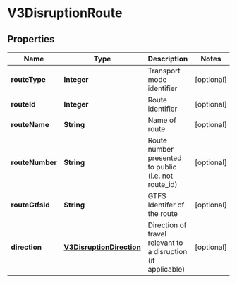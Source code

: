 
# V3DisruptionRoute

## Properties
Name | Type | Description | Notes
------------ | ------------- | ------------- | -------------
**routeType** | **Integer** | Transport mode identifier |  [optional]
**routeId** | **Integer** | Route identifier |  [optional]
**routeName** | **String** | Name of route |  [optional]
**routeNumber** | **String** | Route number presented to public (i.e. not route_id) |  [optional]
**routeGtfsId** | **String** | GTFS Identifer of the route |  [optional]
**direction** | [**V3DisruptionDirection**](V3DisruptionDirection.md) | Direction of travel relevant to a disruption (if applicable) |  [optional]



